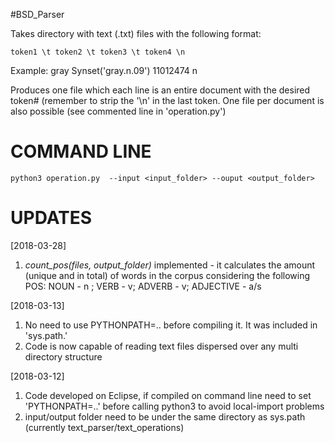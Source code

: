 #BSD_Parser

Takes directory with text (.txt) files with the following format:

	token1 \t token2 \t token3 \t token4 \n

Example:
		gray	Synset('gray.n.09')	11012474	n

Produces one file which each line is an entire document with the desired token# (remember to strip the '\n' in the last token. One file per document is also possible (see commented line in 'operation.py')

COMMAND LINE
=============
	python3 operation.py  --input <input_folder> --ouput <output_folder>

UPDATES
=======
[2018-03-28]
1. *count_pos(files, output_folder)* implemented - it calculates the amount (unique and in total) of words in the corpus considering the following POS: NOUN - n ; VERB - v; ADVERB - v; ADJECTIVE - a/s

[2018-03-13] 
1. No need to use PYTHONPATH=.. before compiling it. It was included in  'sys.path.'
2. Code is now capable of reading text files dispersed over any multi directory structure

[2018-03-12] 
1. Code developed on Eclipse, if compiled on command line need to set 'PYTHONPATH=..' before calling python3 to avoid local-import problems
2. input/output folder need to be under the same directory as sys.path (currently text_parser/text_operations)

